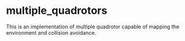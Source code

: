 # multiple_quadrotors
This is an implementation of multiple quadrotor capable of mapping the environment and collision avoidance.

